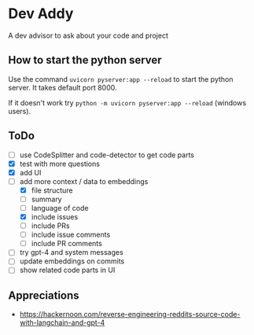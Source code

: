 # Dev Addy

A dev advisor to ask about your code and project

## How to start the python server

Use the command `uvicorn pyserver:app --reload` to start the python server. It takes default port 8000.

If it doesn't work try `python -m uvicorn pyserver:app --reload` (windows users).

## ToDo

- [ ] use CodeSplitter and code-detector to get code parts
- [x] test with more questions
- [x] add UI
- [ ] add more context / data to embeddings
  - [x] file structure
  - [ ] summary
  - [ ] language of code
  - [x] include issues
  - [ ] include PRs
  - [ ] include issue comments
  - [ ] include PR comments
- [ ] try gpt-4 and system messages
- [ ] update embeddings on commits
- [ ] show related code parts in UI

## Appreciations

- https://hackernoon.com/reverse-engineering-reddits-source-code-with-langchain-and-gpt-4
